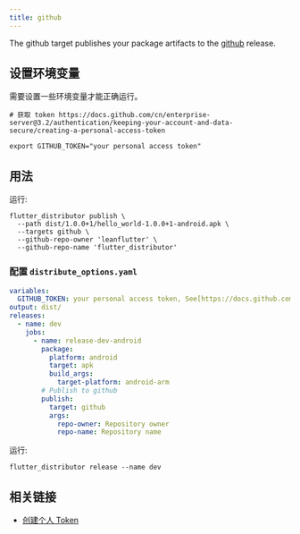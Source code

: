 ```yaml
---
title: github
---
```


The github target publishes your package artifacts to the [github](https://github.com/leanflutter/flutter_distributor/releases) release.

## 设置环境变量

需要设置一些环境变量才能正确运行。

```
# 获取 token https://docs.github.com/cn/enterprise-server@3.2/authentication/keeping-your-account-and-data-secure/creating-a-personal-access-token

export GITHUB_TOKEN="your personal access token"
```

## 用法

运行:

```
flutter_distributor publish \
  --path dist/1.0.0+1/hello_world-1.0.0+1-android.apk \
  --targets github \
  --github-repo-owner 'leanflutter' \
  --github-repo-name 'flutter_distributor'
```

### 配置 `distribute_options.yaml`

```yaml
variables:
  GITHUB_TOKEN: your personal access token, See[https://docs.github.com/cn/enterprise-server@3.2/authentication/keeping-your-account-and-data-secure/creating-a-personal-access-token]
output: dist/
releases:
  - name: dev
    jobs:
      - name: release-dev-android
        package:
          platform: android
          target: apk
          build_args:
            target-platform: android-arm
        # Publish to github
        publish:
          target: github
          args:
            repo-owner: Repository owner
            repo-name: Repository name
```

运行:

```
flutter_distributor release --name dev
```

## 相关链接

- [创建个人 Token](https://docs.github.com/cn/enterprise-server@3.2/authentication/keeping-your-account-and-data-secure/creating-a-personal-access-token)
